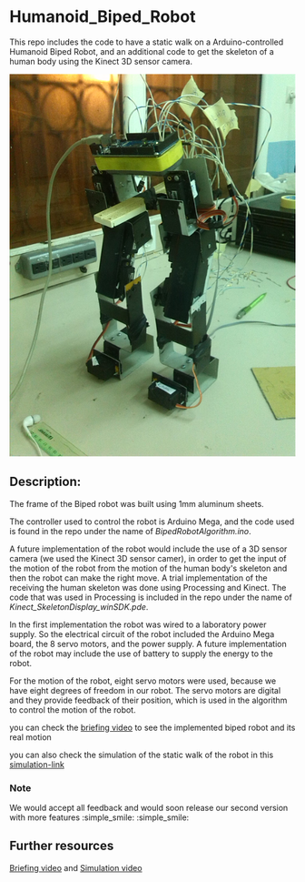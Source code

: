 # Humanoid_Biped_Robot

This repo includes the code to have a static walk on a Arduino-controlled Humanoid Biped Robot, and an additional code to get the skeleton of a human body using the Kinect 3D sensor camera.

![Biped photo](BipedPhoto.png)

## Description:

The frame of the Biped robot was built using 1mm aluminum sheets. 

The controller used to control the robot is Arduino Mega, and the code used is found in the repo under the name of *BipedRobotAlgorithm.ino*.

A future implementation of the robot would include the use of a 3D sensor camera (we used the Kinect 3D sensor camer), in order to get the input of the motion of the robot from the motion of the human body's skeleton and then the robot can make the right move. A trial implementation of the receiving the human skeleton was done using Processing and Kinect. The code that was used in Processing is included in the repo under the name of *Kinect_SkeletonDisplay_winSDK.pde*.

In the first implementation the robot was wired to a laboratory power supply. So the electrical circuit of the robot included the Arduino Mega board, the 8 servo motors, and the power supply.
A future implementation of the robot may  include the use of battery to supply the energy to the robot.

For the motion of the robot, eight servo motors were used, because we have eight degrees of freedom in our robot. The servo motors are digital and they provide feedback of their position, which is used in the algorithm to control the motion of the robot.

you can check the [briefing video][2] to see the implemented biped robot and its real motion

you can also check the simulation of the static walk of the robot in this [simulation-link][1]

### Note
We would accept all feedback and would soon release our second version with more features :simple_smile: :simple_smile:

## Further resources
[Briefing video][2] and 
[Simulation video][1]


[1]: https://www.youtube.com/watch?v=R89XYS8xPj4 "Title"
[2]: https://www.youtube.com/watch?v=surk5Gd7MbY "Title"
